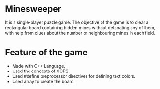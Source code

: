 # Minesweeper
It is a single-player puzzle game. The objective of the game is to clear a rectangular board containing hidden mines without detonating any of them, with help from clues about the number of neighbouring mines in each field.

# Feature of the game
- Made with C++ Language.
- Used the concepts of OOPS.
- Used #define preprocessor directives for defining text colors.
- Used array to create the board.
